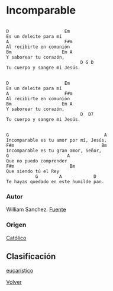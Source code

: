 
# Incomparable
```

D                     Em
Es un deleite para mí
A                     F#m
Al recibirte en comunión
Bm                   Em A
Y saborear tu corazón,
                            D G D
Tu cuerpo y sangre mi Jesús.


D                     Em
Es un deleite para mí
A                     F#m
Al recibirte en comunión
Bm                   Em A
Y saborear tu corazón,
                            D  D7
Tu cuerpo y sangre mi Jesús.


G                                    A
Incomparable es tu amor por mí, Jesús,
F#m                                 Bm
Incomparable es tu gran amor, Señor,
G                      A
Que no puedo comprender
F#m                     Bm
Que siendo tú el Rey
           G        A            D
Te hayas quedado en este humilde pan.
```

### Autor
William Sanchez.
[Fuente](https://www.ministeriodemusica.net/2017/07/incomparable-canto-de-comunion.html])

### Origen
[Católico](https://github.com/renovacion-sjb/musica/search?q=catolico&unscoped_q=catolico)

## Clasificación
[eucarístico](https://github.com/renovacion-sjb/musica/search?q=eucaristico&unscoped_q=eucaristico)

[Volver](index.md)

